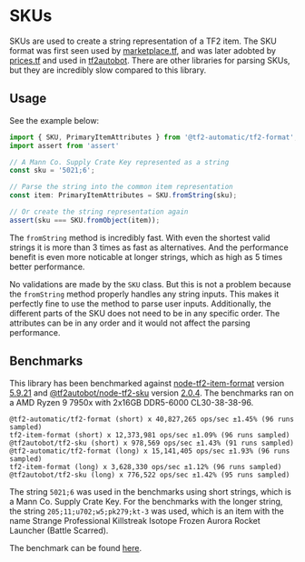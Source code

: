 # SKUs

SKUs are used to create a string representation of a TF2 item. The SKU format was first seen used by [marketplace.tf](https://marketplace.tf), and was later adobted by [prices.tf](https://prices.tf) and used in [tf2autobot](https://github.com/tf2autobot/tf2autobot). There are other libraries for parsing SKUs, but they are incredibly slow compared to this library.

## Usage

See the example below:

```ts
import { SKU, PrimaryItemAttributes } from '@tf2-automatic/tf2-format';
import assert from 'assert'

// A Mann Co. Supply Crate Key represented as a string
const sku = '5021;6';

// Parse the string into the common item representation
const item: PrimaryItemAttributes = SKU.fromString(sku);

// Or create the string representation again
assert(sku === SKU.fromObject(item));
```

The `fromString` method is incredibly fast. With even the shortest valid strings it is more than 3 times as fast as alternatives. And the performance benefit is even more noticable at longer strings, which as high as 5 times better performance.

No validations are made by the `SKU` class. But this is not a problem because the `fromString` method properly handles any string inputs. This makes it perfectly fine to use the method to parse user inputs. Additionally, the different parts of the SKU does not need to be in any specific order. The attributes can be in any order and it would not affect the parsing performance.

## Benchmarks

This library has been benchmarked against [node-tf2-item-format](https://github.com/danocmx/node-tf2-item-format) version [5.9.21](https://github.com/danocmx/node-tf2-item-format/releases/tag/v5.9.21) and [@tf2autobot/node-tf2-sku](https://github.com/tf2autobot/node-tf2-sku) version [2.0.4](https://github.com/TF2Autobot/node-tf2-sku/releases/tag/v2.0.4). The benchmarks ran on a AMD Ryzen 9 7950x with 2x16GB DDR5-6000 CL30-38-38-96.

```
@tf2-automatic/tf2-format (short) x 40,827,265 ops/sec ±1.45% (96 runs sampled)
tf2-item-format (short) x 12,373,981 ops/sec ±1.09% (96 runs sampled)
@tf2autobot/tf2-sku (short) x 978,569 ops/sec ±1.43% (91 runs sampled)
@tf2-automatic/tf2-format (long) x 15,141,405 ops/sec ±1.93% (96 runs sampled)
tf2-item-format (long) x 3,628,330 ops/sec ±1.12% (96 runs sampled)
@tf2autobot/tf2-sku (long) x 776,522 ops/sec ±1.42% (95 runs sampled)
```

The string `5021;6` was used in the benchmarks using short strings, which is a Mann Co. Supply Crate Key. For the benchmarks with the longer string, the string `205;11;u702;w5;pk279;kt-3` was used, which is an item with the name Strange Professional Killstreak Isotope Frozen Aurora Rocket Launcher (Battle Scarred).

The benchmark can be found [here](../../../../../benchmarks/tf2-format/).
